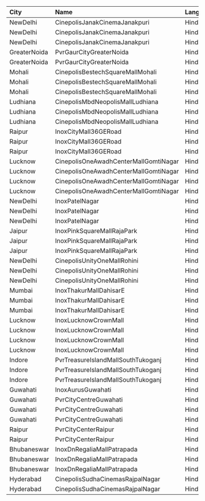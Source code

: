 | City         | Name                                  | Language |  Time | Type            | Price | Capacity | Booked |
| :----------- | :------------------------------------ | :------- | ----: | :-------------- | ----: | -------: | -----: |
| NewDelhi     | CinepolisJanakCinemaJanakpuri         | Hindi    | 11:30 | Normal          |  140₹ |       14 |      0 |
| NewDelhi     | CinepolisJanakCinemaJanakpuri         | Hindi    | 11:30 | Executive       |  160₹ |       51 |      2 |
| NewDelhi     | CinepolisJanakCinemaJanakpuri         | Hindi    | 11:30 | Premium         |  180₹ |       14 |      2 |
| GreaterNoida | PvrGaurCityGreaterNoida               | Hindi    | 12:30 | Classic         |  190₹ |       64 |      0 |
| GreaterNoida | PvrGaurCityGreaterNoida               | Hindi    | 12:30 | Prime           |  215₹ |       50 |      0 |
| Mohali       | CinepolisBestechSquareMallMohali      | Hindi    | 15:10 | Executive       |  120₹ |       82 |      0 |
| Mohali       | CinepolisBestechSquareMallMohali      | Hindi    | 15:10 | Premium         |  120₹ |       62 |      0 |
| Mohali       | CinepolisBestechSquareMallMohali      | Hindi    | 15:10 | Vip             |  250₹ |       14 |      0 |
| Ludhiana     | CinepolisMbdNeopolisMallLudhiana      | Hindi    | 15:10 | Executive       |  160₹ |       56 |      0 |
| Ludhiana     | CinepolisMbdNeopolisMallLudhiana      | Hindi    | 15:10 | Premium         |  180₹ |      117 |      0 |
| Ludhiana     | CinepolisMbdNeopolisMallLudhiana      | Hindi    | 15:10 | Vip             |  350₹ |       10 |      0 |
| Raipur       | InoxCityMall36GERoad                  | Hindi    | 15:15 | Club            |   70₹ |       32 |      0 |
| Raipur       | InoxCityMall36GERoad                  | Hindi    | 15:15 | Gold            |   70₹ |      192 |      0 |
| Raipur       | InoxCityMall36GERoad                  | Hindi    | 15:15 | Platinum        |   80₹ |       31 |      0 |
| Lucknow      | CinepolisOneAwadhCenterMallGomtiNagar | Hindi    | 15:20 | Normal          |  140₹ |       25 |     13 |
| Lucknow      | CinepolisOneAwadhCenterMallGomtiNagar | Hindi    | 15:20 | Executive       |  140₹ |       68 |     34 |
| Lucknow      | CinepolisOneAwadhCenterMallGomtiNagar | Hindi    | 15:20 | Premium         |  140₹ |       48 |     27 |
| Lucknow      | CinepolisOneAwadhCenterMallGomtiNagar | Hindi    | 15:20 | Vip             |  400₹ |       16 |      8 |
| NewDelhi     | InoxPatelNagar                        | Hindi    | 15:25 | Club            |  202₹ |       71 |      0 |
| NewDelhi     | InoxPatelNagar                        | Hindi    | 15:25 | Executive       |  185₹ |       80 |      0 |
| NewDelhi     | InoxPatelNagar                        | Hindi    | 15:25 | Royal           |  210₹ |       23 |      0 |
| Jaipur       | InoxPinkSquareMallRajaPark            | Hindi    | 15:30 | Club            |  100₹ |       55 |      0 |
| Jaipur       | InoxPinkSquareMallRajaPark            | Hindi    | 15:30 | Executive       |  100₹ |       33 |      0 |
| Jaipur       | InoxPinkSquareMallRajaPark            | Hindi    | 15:30 | Royale          |  200₹ |        8 |      0 |
| NewDelhi     | CinepolisUnityOneMallRohini           | Hindi    | 15:30 | Normal          |  210₹ |       12 |      0 |
| NewDelhi     | CinepolisUnityOneMallRohini           | Hindi    | 15:30 | Executive       |  220₹ |       61 |      0 |
| NewDelhi     | CinepolisUnityOneMallRohini           | Hindi    | 15:30 | Vip             |  300₹ |       11 |      0 |
| Mumbai       | InoxThakurMallDahisarE                | Hindi    | 15:30 | Executive       |  112₹ |       34 |      0 |
| Mumbai       | InoxThakurMallDahisarE                | Hindi    | 15:30 | Gold            |  220₹ |       15 |      0 |
| Mumbai       | InoxThakurMallDahisarE                | Hindi    | 15:30 | Premier         |  112₹ |      136 |      0 |
| Lucknow      | InoxLucknowCrownMall                  | Hindi    | 15:45 | Club            |  112₹ |       47 |      0 |
| Lucknow      | InoxLucknowCrownMall                  | Hindi    | 15:45 | Executive       |  112₹ |       13 |      0 |
| Lucknow      | InoxLucknowCrownMall                  | Hindi    | 15:45 | RoyaleRecliners |  200₹ |        7 |      0 |
| Lucknow      | InoxLucknowCrownMall                  | Hindi    | 15:45 | Royale          |  112₹ |       15 |      0 |
| Indore       | PvrTreasureIslandMallSouthTukoganj    | Hindi    | 15:45 | Prime           |  130₹ |      112 |     37 |
| Indore       | PvrTreasureIslandMallSouthTukoganj    | Hindi    | 15:45 | Classic         |  130₹ |      144 |      0 |
| Indore       | PvrTreasureIslandMallSouthTukoganj    | Hindi    | 15:45 | Recliner        |  250₹ |       21 |      8 |
| Guwahati     | InoxAurusGuwahati                     | Hindi    | 16:30 | Insignia        |  300₹ |       21 |      0 |
| Guwahati     | PvrCityCentreGuwahati                 | Hindi    | 17:00 | Classic         |  180₹ |       40 |     20 |
| Guwahati     | PvrCityCentreGuwahati                 | Hindi    | 17:00 | Prime           |  200₹ |       82 |     41 |
| Guwahati     | PvrCityCentreGuwahati                 | Hindi    | 17:00 | PrimePlus       |  220₹ |       13 |      7 |
| Raipur       | PvrCityCenterRaipur                   | Hindi    | 17:40 | Prime           |  112₹ |      145 |     20 |
| Raipur       | PvrCityCenterRaipur                   | Hindi    | 17:40 | Classic         |  100₹ |       26 |      0 |
| Bhubaneswar  | InoxDnRegaliaMallPatrapada            | Hindi    | 17:45 | Club            |  130₹ |       20 |      0 |
| Bhubaneswar  | InoxDnRegaliaMallPatrapada            | Hindi    | 17:45 | Executive       |  130₹ |       10 |      0 |
| Bhubaneswar  | InoxDnRegaliaMallPatrapada            | Hindi    | 17:45 | Royal           |  130₹ |       35 |      0 |
| Hyderabad    | CinepolisSudhaCinemasRajpalNagar      | Hindi    | 19:55 | Normal          |  150₹ |       71 |      0 |
| Hyderabad    | CinepolisSudhaCinemasRajpalNagar      | Hindi    | 19:55 | Executive       |  150₹ |       93 |      0 |